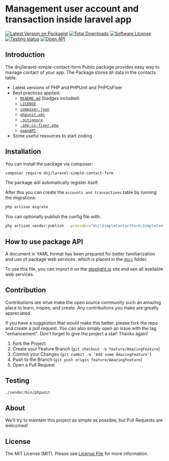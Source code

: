 # Management user account and transaction inside laravel app

[![Latest Version on Packagist][ico-version]][link-packagist]
[![Total Downloads][ico-downloads]][link-downloads]
[![Software License][ico-license]][link-license]
[![Testing status][ico-workflow-test]][link-workflow-test]
[![Open API][ico-open-api]][link-open-api]

## Introduction

The  dnj/laravel-simple-contact-form Public package provides easy way to manage  contact of your app. The Package stores all data in the contacts table.
* Latest versions of PHP and PHPUnit and PHPCsFixer
* Best practices applied:
    * [`README.md`][link-readme] (badges included)
    * [`LICENSE`][link-license]
    * [`composer.json`][link-composer-json]
    * [`phpunit.xml`][link-phpunit]
    * [`.gitignore`][link-gitignore]
    * [`.php-cs-fixer.php`][link-phpcsfixer]
    * [`openAPI`][link-phpcsfixer]
* Some useful resources to start coding

## Installation
You can install the package via composer:
```bash
composer require dnj/laravel-simple-contact-form
```

The package will automatically register itself.


After this you can create the `accounts and transactions` table by running the migrations:

```bash
php artisan migrate
```

You can optionally publish the config file with:

```bash
php artisan vendor:publish --provider="dnj\SimpleContactForm\SimpleContactFormServiceProvider" --tag="contact-config"
```


## How to use package API

A document in YAML format has been prepared for better familiarization and use of package web services. which is placed in the [`docs`][link-open-api] folder.

To use this file, you can import it on the [stoplight.io](https://stoplight.io) site and see all available web services.


## Contribution

Contributions are what make the open source community such an amazing place to learn, inspire, and create. Any contributions you make are greatly appreciated.

If you have a suggestion that would make this better, please fork the repo and create a pull request. You can also simply open an issue with the tag "enhancement". Don't forget to give the project a star! Thanks again!

1. Fork the Project
2. Create your Feature Branch (`git checkout -b feature/AmazingFeature`)
3. Commit your Changes (`git commit -m 'Add some AmazingFeature'`)
4. Push to the Branch (`git push origin feature/AmazingFeature`)
5. Open a Pull Request


## Testing
```bash
./vendor/bin/phpunit 
```
## About
We'll try to maintain this project as simple as possible, but Pull Requests are welcomed!

## License

The MIT License (MIT). Please see [License File][link-license] for more information.

[ico-version]: https://img.shields.io/packagist/v/dnj/laravel-simple-contact-form.svg?style=flat-square
[ico-license]: https://img.shields.io/badge/license-MIT-brightgreen.svg?style=flat-square
[ico-downloads]: https://img.shields.io/packagist/dt/dnj/laravel-simple-contact-form.svg?style=flat-square
[ico-workflow-test]: https://github.com//dnj/laravel-simple-contact-form/actions/workflows/test.yaml/badge.svg
[ico-open-api]: https://img.shields.io/endpoint?color=blue&label=openAPI&logo=%22%236BA539%22&logoColor=blue&style=for-the-badge&url=https%3A%2F%2Fimg.shields.io%2Fendpoint%3Furl%3Dhttps%3A%2F%2Fgithub.com%2Fdnj%2Flaravel-account%2Fblob%2Fmaster%2FapiDocs%2Faccount.json

[link-open-api]: https://github.com/dnj/laravel-simple-contact-form/blob/master/apiDocs/account.json
[link-workflow-test]: https://github.com/dnj/laravel-simple-contact-form/actions/workflows/test.yaml
[link-packagist]: https://packagist.org/packages/dnj/laravel-simple-contact-form
[link-license]: https://github.com/dnj/laravel-simple-contact-form/blob/master/LICENSE
[link-downloads]: https://packagist.org/packages/dnj/laravel-simple-contact-form
[link-readme]: https://github.com/dnj/laravel-simple-contact-form/blob/master/README.md
[link-composer-json]: https://github.com/dnj/laravel-simple-contact-form/blob/master/composer.json
[link-phpunit]: https://github.com/dnj/laravel-simple-contact-form/blob/master/phpunit.xml
[link-gitignore]: https://github.com/dnj/laravel-simple-contact-form/blob/master/.gitignore
[link-phpcsfixer]: https://github.com/dnj/laravel-simple-contact-form/blob/master/.php-cs-fixer.php
[link-author]: https://github.com/dnj
